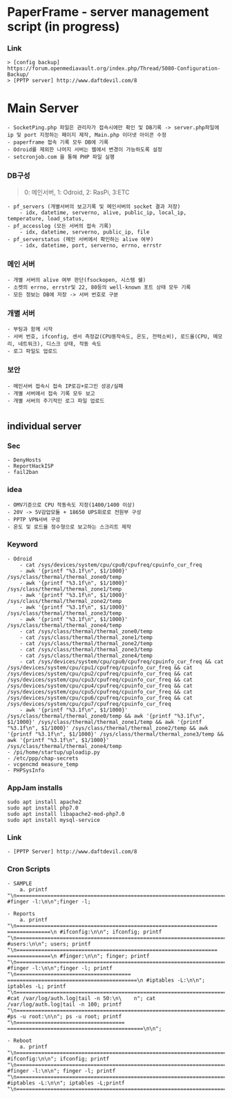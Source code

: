 ﻿
# PaperFrame - server management script (in progress)

### Link 
	> [config backup] https://forum.openmediavault.org/index.php/Thread/5080-Configuration-Backup/
	> [PPTP server] http://www.daftdevil.com/8

	

# Main Server
	- SocketPing.php 파일은 관리자가 접속시에만 확인 및 DB기록 -> server.php파일에 ip 및 port 지정하는 페이지 제작, Main.php 이더넷 아이콘 수정
	- paperframe 접속 기록 모두 DB에 기록
	- Odroid를 제외한 나머지 서버는 웹에서 변경이 가능하도록 설정
	- setcronjob.com 을 통해 PHP 파일 실행

### DB구성
> 0: 메인서버, 1: Odroid, 2: RasPi, 3:ETC

	- pf_servers (개별서버의 보고기록 및 메인서버의 socket 결과 저장)
		- idx, datetime, serverno, alive, public_ip, local_ip, temperature, load_status,
	- pf_accesslog (모든 서버의 접속 기록)
		- idx, datetime, serverno, public_ip, file
	- pf_serverstatus (메인 서버에서 확인하는 alive 여부)
		- idx, datetime, port, serverno, errno, errstr

### 메인 서버
	- 개별 서버의 alive 여부 판단(fsockopen, 시스템 쉘)
	- 소켓의 errno, errstr및 22, 80등의 well-known 포트 상태 모두 기록
	- 모든 정보는 DB에 저장 -> 서버 번호로 구분

### 개별 서버
	- 부팅과 함께 시작
	- 서버 번호, ifconfig, 센서 측정값(CPU동작속도, 온도, 전력소비), 로드율(CPU, 메모리, 네트워크), 디스크 상태, 작동 속도
	- 로그 파일도 업로드

### 보안
	- 메인서버 접속시 접속 IP로깅+로그인 성공/실패
	- 개별 서버에서 접속 기록 모두 보고
	- 개별 서버의 주기적인 로그 파일 업로드

#

## individual server

### Sec
	- DenyHosts
	- ReportHackISP
	- fail2ban

### idea
	- OMV기준으로 CPU 작동속도 지정(1400/1400 이상)
	- 20V -> 5V감압모듈 + 18650 UPS회로로 전원부 구성
	- PPTP VPN서버 구성
	- 온도 및 로드율 정수형으로 보고하는 스크리트 제작
	
### Keyword
	- Odroid
		- cat /sys/devices/system/cpu/cpu0/cpufreq/cpuinfo_cur_freq
		- awk '{printf "%3.1f\n", $1/1000}' /sys/class/thermal/thermal_zone0/temp
		- awk '{printf "%3.1f\n", $1/1000}' /sys/class/thermal/thermal_zone1/temp
		- awk '{printf "%3.1f\n", $1/1000}' /sys/class/thermal/thermal_zone2/temp
		- awk '{printf "%3.1f\n", $1/1000}' /sys/class/thermal/thermal_zone3/temp
		- awk '{printf "%3.1f\n", $1/1000}' /sys/class/thermal/thermal_zone4/temp
		- cat /sys/class/thermal/thermal_zone0/temp
		- cat /sys/class/thermal/thermal_zone1/temp
		- cat /sys/class/thermal/thermal_zone2/temp
		- cat /sys/class/thermal/thermal_zone3/temp
		- cat /sys/class/thermal/thermal_zone4/temp
		- cat /sys/devices/system/cpu/cpu0/cpufreq/cpuinfo_cur_freq && cat /sys/devices/system/cpu/cpu1/cpufreq/cpuinfo_cur_freq && cat /sys/devices/system/cpu/cpu2/cpufreq/cpuinfo_cur_freq && cat /sys/devices/system/cpu/cpu3/cpufreq/cpuinfo_cur_freq && cat /sys/devices/system/cpu/cpu4/cpufreq/cpuinfo_cur_freq && cat /sys/devices/system/cpu/cpu5/cpufreq/cpuinfo_cur_freq && cat /sys/devices/system/cpu/cpu6/cpufreq/cpuinfo_cur_freq && cat /sys/devices/system/cpu/cpu7/cpufreq/cpuinfo_cur_freq
		- awk '{printf "%3.1f\n", $1/1000}' /sys/class/thermal/thermal_zone0/temp && awk '{printf "%3.1f\n", $1/1000}' /sys/class/thermal/thermal_zone1/temp && awk '{printf "%3.1f\n", $1/1000}' /sys/class/thermal/thermal_zone2/temp && awk '{printf "%3.1f\n", $1/1000}' /sys/class/thermal/thermal_zone3/temp && awk '{printf "%3.1f\n", $1/1000}' /sys/class/thermal/thermal_zone4/temp
	- /pi/home/startup/uploadip.py
	- /etc/ppp/chap-secrets
	- vcgencmd measure_temp
	- PHPSysInfo

### AppJam installs
	sudo apt install apache2
	sudo apt install php7.0
	sudo apt install libapache2-mod-php7.0
	sudo apt install mysql-service
	
### Link
	- [PPTP Server] http://www.daftdevil.com/8

### Cron Scripts
	- SAMPLE
		a. printf "\n===============================================================================\n #finger -l:\n\n";finger -l;

	- Reports
		a. printf "\n=================================================================    ==============\n #ifconfig:\n\n"; ifconfig; printf "\n===============================================================================\n #users:\n\n"; users; printf "\n=================================================================    ==============\n #finger:\n\n"; finger; printf "\n===============================================================================\n #finger -l:\n\n";finger -l; printf "\n=====================================    ==========================================\n #iptables -L:\n\n"; iptables -L; printf "\n===============================================================================\n #cat /var/log/auth.log|tail -n 50:\n\    n"; cat /var/log/auth.log|tail -n 100; printf "\n===============================================================================\n #ps -u root:\n\n"; ps -u root; printf "\n===================================    ============================================\n\n";

	- Reboot
		a. printf "\n===============================================================================\n #ifconfig:\n\n"; ifconfig; printf "\n===============================================================================\n #finger -l:\n\n"; finger -l; printf "\n===============================================================================\n #iptables -L:\n\n"; iptables -L;printf "\n===============================================================================\n\n";

